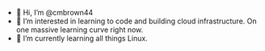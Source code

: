 - 👋 Hi, I’m @cmbrown44
- 👀 I’m interested in learning to code and building cloud infrastructure. On one massive learning curve right now.
- 🌱 I’m currently learning all things Linux.

<!---
cmbrown44/cmbrown44 is a ✨ special ✨ repository because its `README.md` (this file) appears on your GitHub profile.
You can click the Preview link to take a look at your changes.
--->
